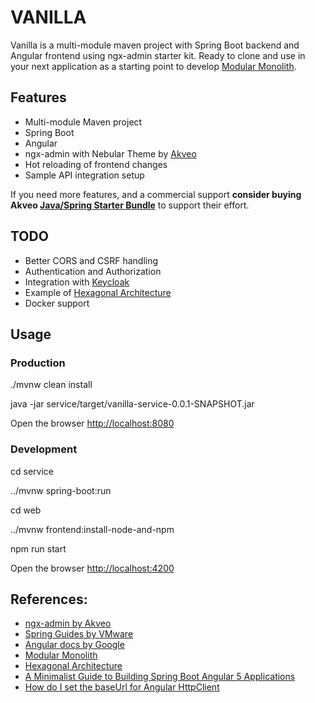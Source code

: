 # VANILLA 
Vanilla is a multi-module maven project with Spring Boot backend and Angular frontend using ngx-admin starter kit.
Ready to clone and use in your next application as a starting point to develop [Modular Monolith](http://www.kamilgrzybek.com/design/modular-monolith-primer/).

## Features
- Multi-module Maven project
- Spring Boot
- Angular
- ngx-admin with Nebular Theme by [Akveo](https://akveo.com/)
- Hot reloading of frontend changes
- Sample API integration setup 

If you need more features, and a commercial support **consider buying Akveo [Java/Spring Starter Bundle](https://store.akveo.com/products/java-spring-starter-bundle?variant=15404085018673)** to support their effort.

## TODO
- Better CORS and CSRF handling
- Authentication and Authorization 
- Integration with [Keycloak](https://www.keycloak.org/)
- Example of [Hexagonal Architecture](https://reflectoring.io/spring-hexagonal/)
- Docker support 
 
## Usage
### Production
./mvnw clean install 

java -jar service/target/vanilla-service-0.0.1-SNAPSHOT.jar 

Open the browser [http://localhost:8080](http://localhost:8080)

### Development
cd service

../mvnw spring-boot:run

cd web

../mvnw frontend:install-node-and-npm

npm run start

Open the browser [http://localhost:4200](http://localhost:4200)

## References:
- [ngx-admin by Akveo](https://github.com/akveo/ngx-admin)
- [Spring Guides by VMware](https://spring.io/guides)
- [Angular docs by Google](https://angular.io/docs)
- [Modular Monolith](http://www.kamilgrzybek.com/design/modular-monolith-primer/)
- [Hexagonal Architecture](https://reflectoring.io/spring-hexagonal/)
- [A Minimalist Guide to Building Spring Boot Angular 5 Applications](https://shekhargulati.com/2017/11/08/a-minimalist-guide-to-building-spring-boot-angular-5-applications/)
- [How do I set the baseUrl for Angular HttpClient](https://stackoverflow.com/questions/45735655/how-do-i-set-the-baseurl-for-angular-httpclient)
